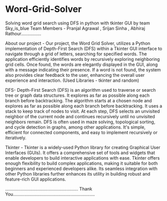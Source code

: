 # Word-Grid-Solver
Solving word grid search using DFS in python with tkinter GUI by team Sky_is_blue
Team Members - Pranjal Agrawal , Srijan Sinha , Abhiraj Rathour................

About our project -
Our project, the Word Grid Solver, utilizes a Python implementation of Depth-First Search (DFS) within a Tkinter GUI interface to navigate through a grid of letters, searching for specified words. The application efficiently identifies words by recursively exploring neighboring grid cells. Once found, the words are elegantly displayed in the GUI, along with a message indicating their presence. If a word is not found, the system also provides clear feedback to the user, enhancing the overall user experience and interaction. (Used Libraries - tkinter and random)

DFS- 
Depth-First Search (DFS) is an algorithm used to traverse or search tree or graph data structures. It explores as far as possible along each branch before backtracking. 
The algorithm starts at a chosen node and explores as far as possible along each branch before backtracking. 
It uses a stack to keep track of nodes to visit. At each step, DFS selects an unvisited neighbor of the current node and continues recursively until no unvisited neighbors remain.
DFS is often used in maze solving, topological sorting, and cycle detection in graphs, among other applications.
It's simple, efficient for connected components, and easy to implement recursively or iteratively.

Tkinter -
Tkinter is a widely-used Python library for creating Graphical User Interfaces (GUIs). 
It offers a comprehensive set of tools and widgets that enable developers to build interactive applications with ease. 
Tkinter offers enough flexibility to build complex applications, making it suitable for both beginners and experienced developers alike.
Its seamless integration with other Python libraries further enhances its utility in building robust and feature-rich GUI applications.


.......................................................... Thank You.................................................................
